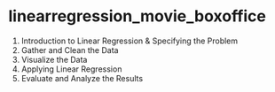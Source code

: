 # linearregression_movie_boxoffice

1. Introduction to Linear Regression & Specifying the Problem
2. Gather and Clean the Data
3. Visualize the Data
4. Applying Linear Regression
5. Evaluate and Analyze the Results
